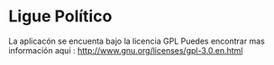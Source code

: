 # Ligue Político 

La aplicacón se encuenta bajo la licencia GPL 
Puedes encontrar mas información aqui : http://www.gnu.org/licenses/gpl-3.0.en.html

